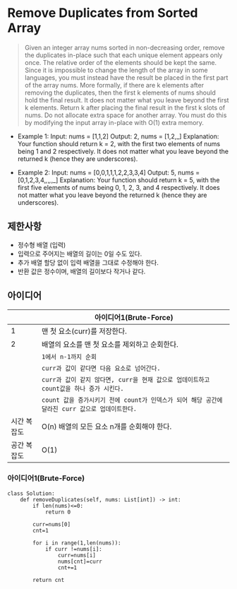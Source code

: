 # Remove Duplicates from Sorted Array

>Given an integer array nums sorted in non-decreasing order, remove the duplicates in-place such that each unique element appears only once. The relative order of the elements should be kept the same. Since it is impossible to change the length of the array in some languages, you must instead have the result be placed in the first part of the array nums. More formally, if there are k elements after removing the duplicates, then the first k elements of nums should hold the final result. It does not matter what you leave beyond the first k elements. Return k after placing the final result in the first k slots of nums. Do not allocate extra space for another array. You must do this by modifying the input array in-place with O(1) extra memory.


-  Example 1:
Input: nums = [1,1,2]
Output: 2, nums = [1,2,_]
Explanation: Your function should return k = 2, with the first two elements of nums being 1 and 2 respectively.
It does not matter what you leave beyond the returned k (hence they are underscores).

- Example 2: 
Input: nums = [0,0,1,1,1,2,2,3,3,4]
Output: 5, nums = [0,1,2,3,4,_,_,_,_,_]
Explanation: Your function should return k = 5, with the first five elements of nums being 0, 1, 2, 3, and 4 respectively.
It does not matter what you leave beyond the returned k (hence they are underscores).


## 제한사항
- 정수형 배열 (입력)
- 입력으로 주어지는 배열의 길이는 0일 수도 있다.
- 추가 배열 할당 없이 입력 배열을 그대로 수정해야 한다.
- 반환 값은 정수이며, 배열의 길이보다 작거나 같다.


## 아이디어 

|                |아이디어1(Brute-Force)        |
|----------------|-----------------------------|
|1               |맨 첫 요소(curr)를 저장한다.  |
|2               |배열의 요소를 맨 첫 요소를 제외하고 순회한다. |
|                |`1에서 n-1까지 순회` |
|                |`curr과 값이 같다면 다음 요소로 넘어간다.` |
|                |`curr과 값이 같지 않다면, curr을 현재 값으로 업데이트하고 count값을 하나 증가 시킨다.` |
|                |`count 값을 증가시키기 전에 count가 인덱스가 되어 해당 공간에 달라진 curr 값으로 업데이트한다.` |
|시간 복잡도      | O(n) 배열의 모든 요소 n개를 순회해야 한다.|
|공간 복잡도      | O(1)                                   |



### 아이디어1(Brute-Force)

```
class Solution:
    def removeDuplicates(self, nums: List[int]) -> int:
        if len(nums)<=0:
            return 0

        curr=nums[0]
        cnt=1

        for i in range(1,len(nums)):
            if curr !=nums[i]:
                curr=nums[i]
                nums[cnt]=curr
                cnt+=1

        return cnt        

                   

```